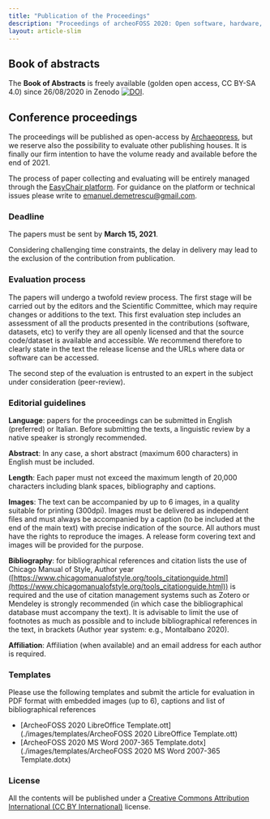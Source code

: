 ```yaml
---
title: "Publication of the Proceedings"
description: "Proceedings of archeoFOSS 2020: Open software, hardware, processes, data and formats in archaeological research"
layout: article-slim
---
```


## Book of abstracts

The **Book of Abstracts** is freely available (golden open access, CC BY-SA 4.0) since 26/08/2020 in Zenodo [![DOI](https://zenodo.org/badge/DOI/10.5281/zenodo.4002961.svg)](https://doi.org/10.5281/zenodo.4002961).



## Conference proceedings

The proceedings will be published as open-access by [Archaeopress](https://www.archaeopress.com/), but we reserve also the possibility to evaluate other publishing houses. It is finally our firm intention to have the volume ready and available before the end of 2021.

The process of paper collecting and evaluating will be entirely managed through the [EasyChair platform](https://easychair.org/conferences/?conf=archeofoss2020). For guidance on the platform or technical issues please write to [emanuel.demetrescu@gmail.com](mailto:emanuel.demetrescu@gmail.com).

### Deadline

The papers must be sent by **March 15, 2021**.

Considering challenging time constraints, the delay in delivery may lead to the exclusion of the contribution from publication.

### Evaluation process

The papers will undergo a twofold review process. The first stage will be carried out by the editors and the Scientific Committee, which may require changes or additions to the text. This first evaluation step includes an assessment of all the products presented in the contributions (software, datasets, etc) to verify they are all openly licensed and that the source code/dataset is available and accessible. We recommend therefore to clearly state in the text the release license and the URLs where data or software can be accessed.

The second step of the evaluation is entrusted to an expert in the subject under consideration (peer-review).

### Editorial guidelines

**Language**: papers for the proceedings can be submitted in English (preferred) or Italian. Before submitting the texts, a linguistic review by a native speaker is strongly recommended.

**Abstract**: In any case, a short abstract (maximum 600 characters) in English must be included.

**Length**: Each paper must not exceed the maximum length of 20,000 characters including blank spaces, bibliography and captions.

**Images**: The text can be accompanied by up to 6 images, in a quality suitable for printing (300dpi). Images must be delivered as independent files and must always be accompanied by a caption (to be included at the end of the main text) with precise indication of the source. All authors must have the rights to reproduce the images. A release form covering text and images will be provided for the purpose.

**Bibliography**: for bibliographical references and citation lists the use of Chicago Manual of Style, Author year ([https://www.chicagomanualofstyle.org/tools_citationguide.html](https://www.chicagomanualofstyle.org/tools_citationguide.html)) is required and the use of citation management systems such as Zotero or Mendeley is strongly recommended (in which case the bibliographical database must accompany the text). It is advisable to limit the use of footnotes as much as possible and to include bibliographical references in the text, in brackets (Author year system: e.g., Montalbano 2020).

**Affiliation**: Affiliation (when available) and an email address for each author is required.

### Templates

Please use the following templates and submit the article for evaluation in PDF format with embedded images (up to 6), captions and list of bibliographical references
- [ArcheoFOSS 2020 LibreOffice Template.ott](./images/templates/ArcheoFOSS 2020 LibreOffice Template.ott)
- [ArcheoFOSS 2020 MS Word 2007-365 Template.dotx](./images/templates/ArcheoFOSS 2020 MS Word 2007-365 Template.dotx)

### License

All the contents will be published under a [Creative Commons Attribution International (CC BY International)](https://creativecommons.org/licenses/by/4.0/) license.